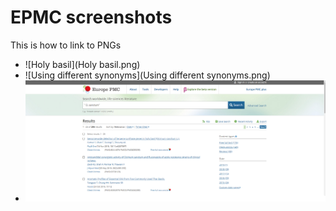 # EPMC screenshots

This is how to link to PNGs

* ![Holy basil](Holy basil.png)
* ![Using different synonyms](Using different synonyms.png)
* ![O.sanctum](O.sanctum.png)





